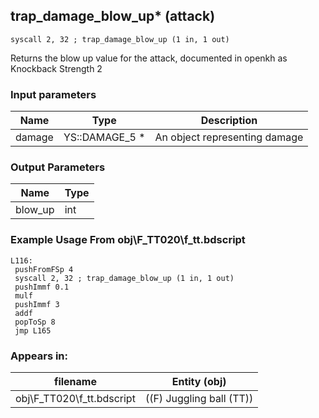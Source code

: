 ## trap_damage_blow_up* (attack)

`syscall 2, 32 ; trap_damage_blow_up (1 in, 1 out)`

Returns the blow up value for the attack, documented in openkh as Knockback Strength 2

### Input parameters
| Name | Type | Description
|------|------|------------
| damage   | YS::DAMAGE_5 *   | An object representing damage


### Output Parameters
| Name | Type
|------|-----
| blow_up   | int   
### Example Usage From obj\F_TT020\f_tt.bdscript
```plaintext
L116:
 pushFromFSp 4
 syscall 2, 32 ; trap_damage_blow_up (1 in, 1 out)
 pushImmf 0.1
 mulf 
 pushImmf 3
 addf 
 popToSp 8
 jmp L165
```


### Appears in:
| filename | Entity (obj)
|----------|-------------
| obj\F_TT020\f_tt.bdscript       | ((F) Juggling ball (TT))          



